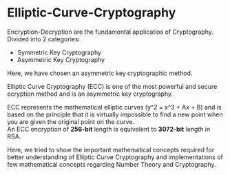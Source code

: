 # Elliptic-Curve-Cryptography

Encryption-Decryption are the fundamental applicatios of Cryptography. Divided into 2 categories:
- Symmetric Key Cryptography
- Asymmetric Key Cryptography

Here, we have chosen an asymmetric key cryptographic method.
 
Elliptic Curve Cryptography (ECC) is one of the most powerful and secure ecryption method and is an asymmetric key cryptography.

ECC represents the mathematical elliptic curves (y^2 = x^3 + Ax + B) and is based on the principle that it is virtually impossible 
to find a new point when you are given the original point on the curve.<br>
An ECC encryption of <b>256-bit</b> length is equivalent to <b>3072-bit</b> length in RSA.

Here, we tried to show the important mathematical concepts required for better understanding of Elliptic Curve Cryptography and 
implementations of few mathematical concepts regarding Number Theory and Cryptography.
